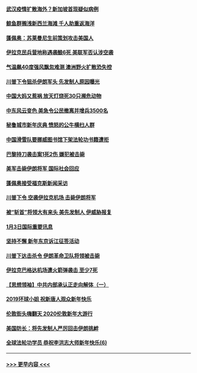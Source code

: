 #### [武汉疫情扩散海外？新加坡首现疑似病例](../pages/prog202/a102745347.md?t=01050555) 
#### [鲸鱼群搁浅新西兰海滩 千人助重返海洋](../pages/prog202/a102745257.md?t=01050555) 
#### [蓬佩奥：苏莱曼尼生前策划攻击美国人](../pages/prog202/a102745305.md?t=01050555) 
#### [伊拉克民兵营地称遇袭酿6死 美联军否认涉空袭](../pages/prog202/a102745093.md?t=01050555) 
#### [气温飙40度强风飘忽难测 澳洲野火扩散恐失控](../pages/prog202/a102744951.md?t=01050555) 
#### [川普下令狙杀伊朗军头 先发制人原因曝光](../pages/prog202/a102744900.md?t=01050555) 
#### [中国大妈又惹祸 放天灯烧死30只濒危动物](../pages/prog202/a102744899.md?t=01050555) 
#### [中东风云变色 美急令公民撤离并增兵3500名](../pages/prog202/a102744827.md?t=01050555) 
#### [秘鲁城市新年庆典 愤怒的公牛横扫人群](../pages/prog202/a102744618.md?t=01050555) 
#### [中国滑雪队要挪威图书馆下架法轮功书籍遭拒](../pages/prog202/a102744639.md?t=01050555) 
#### [巴黎持刀袭击案1死2伤 嫌犯被击毙](../pages/prog202/a102744566.md?t=01050555) 
#### [美军击毙伊朗将军 国际社会回应](../pages/prog202/a102744485.md?t=01050555) 
#### [蓬佩奥接受福克斯新闻采访](../pages/prog202/a102744480.md?t=01050555) 
#### [川普下令 空袭伊拉克机场 击毙伊朗将军](../pages/prog202/a102744470.md?t=01050555) 
#### [被“斩首”将领大有来头 美先发制人 伊威胁报复](../pages/prog202/a102744454.md?t=01050555) 
#### [1月3日国际重要讯息](../pages/prog202/a102744301.md?t=01050555) 
#### [坚持不懈 新年东京诉江征签活动](../pages/prog202/a102744303.md?t=01050555) 
#### [川普下达击杀令 伊朗革命卫队将领被击毙](../pages/prog202/a102741911.md?t=01050555) 
#### [伊拉克巴格达机场遭火箭弹袭击 至少7死](../pages/prog202/a102744115.md?t=01050555) 
#### [【思想领袖】中共内部承认正走向解体（一）](../pages/prog202/a102744097.md?t=01050555) 
#### [2019环球小姐 祝新唐人观众新年快乐](../pages/prog202/a102744043.md?t=01050555) 
#### [伦敦街头嗨翻天 2020伦敦新年大游行](../pages/prog202/a102743925.md?t=01050555) 
#### [美国防长：将先发制人严厉回击伊朗挑衅](../pages/prog202/a102743930.md?t=01050555) 
#### [全球法轮功学员 恭祝李洪志大师新年快乐(6)](../pages/prog202/a102743899.md?t=01050555) 

----
#### [ >>> 更早内容 <<< ](../indexes/prog202-earlier.md)
